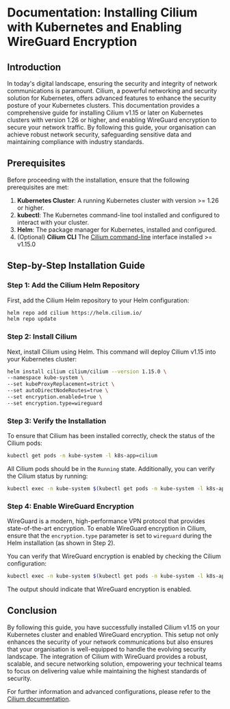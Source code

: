 # Documentation: Installing Cilium with Kubernetes and Enabling WireGuard Encryption

## Introduction

In today's digital landscape, ensuring the security and integrity of network communications is paramount. Cilium, a powerful networking and security solution for Kubernetes, offers advanced features to enhance the security posture of your Kubernetes clusters. This documentation provides a comprehensive guide for installing Cilium v1.15 or later on Kubernetes clusters with version 1.26 or higher, and enabling WireGuard encryption to secure your network traffic. By following this guide, your organisation can achieve robust network security, safeguarding sensitive data and maintaining compliance with industry standards.

## Prerequisites

Before proceeding with the installation, ensure that the following prerequisites are met:

1. **Kubernetes Cluster**: A running Kubernetes cluster with version >= 1.26 or higher.
2. **kubectl**: The Kubernetes command-line tool installed and configured to interact with your cluster.
3. **Helm**: The package manager for Kubernetes, installed and configured.
4. (Optional) **Cilium CLI** The [Cilium command-line]((https://github.com/cilium/cilium/releases)) interface installed >= v1.15.0

## Step-by-Step Installation Guide

### Step 1: Add the Cilium Helm Repository

First, add the Cilium Helm repository to your Helm configuration:

```sh
helm repo add cilium https://helm.cilium.io/
helm repo update
```

### Step 2: Install Cilium

Next, install Cilium using Helm. This command will deploy Cilium v1.15 into your Kubernetes cluster:

```sh
helm install cilium cilium/cilium --version 1.15.0 \
--namespace kube-system \
--set kubeProxyReplacement=strict \
--set autoDirectNodeRoutes=true \
--set encryption.enabled=true \
--set encryption.type=wireguard
```

### Step 3: Verify the Installation

To ensure that Cilium has been installed correctly, check the status of the Cilium pods:

```sh
kubectl get pods -n kube-system -l k8s-app=cilium
```

All Cilium pods should be in the `Running` state. Additionally, you can verify the Cilium status by running:

```sh
kubectl exec -n kube-system $(kubectl get pods -n kube-system -l k8s-app=cilium -o jsonpath='{.items[0].metadata.name}') -- cilium status
```

### Step 4: Enable WireGuard Encryption

WireGuard is a modern, high-performance VPN protocol that provides state-of-the-art encryption. To enable WireGuard encryption in Cilium, ensure that the `encryption.type` parameter is set to `wireguard` during the Helm installation (as shown in Step 2).

You can verify that WireGuard encryption is enabled by checking the Cilium configuration:

```sh
kubectl exec -n kube-system $(kubectl get pods -n kube-system -l k8s-app=cilium -o jsonpath='{.items[0].metadata.name}') -- cilium config | grep Encryption
```

The output should indicate that WireGuard encryption is enabled.

## Conclusion

By following this guide, you have successfully installed Cilium v1.15 on your Kubernetes cluster and enabled WireGuard encryption. This setup not only enhances the security of your network communications but also ensures that your organisation is well-equipped to handle the evolving security landscape. The integration of Cilium with WireGuard provides a robust, scalable, and secure networking solution, empowering your technical teams to focus on delivering value while maintaining the highest standards of security.

For further information and advanced configurations, please refer to the [Cilium documentation](https://docs.cilium.io/).